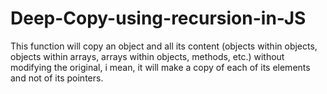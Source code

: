 # Deep-Copy-using-recursion-in-JS
This function will copy an object and all its content (objects within objects, objects within arrays, arrays within objects, methods, etc.) without modifying the original, i mean, it will make a copy of each of its elements and not of its pointers.
